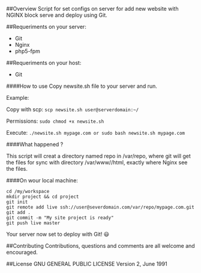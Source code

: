 ##Overview
Script for set configs on server for add new website with NGINX block serve and deploy using Git.

##Requeriments on your server:
- Git
- Nginx
- php5-fpm

##Requeriments on your host:
- Git

####How to use
Copy newsite.sh file to your server and run.

Example:

Copy with scp: `scp newsite.sh user@serverdomain:~/`

Permissions: `sudo chmod +x newsite.sh`

Execute: `./newsite.sh mypage.com or sudo bash newsite.sh mypage.com`

####What happened ?

This script will creat a directory named repo in /var/repo, where git will get the files for sync with directory /var/www/<name of your domain>/html, exactly where Nginx see the files.

####On wour local machine:
```
cd /my/workspace
mkdir project && cd project
git init
git remote add live ssh://user@severdomain.com/var/repo/mypage.com.git
git add .
git commit -m "My site project is ready"
git push live master
```
Your server now set to deploy with Git! :smiley:

##Contributing
Contributions, questions and comments are all welcome and encouraged.

##License
GNU GENERAL PUBLIC LICENSE
Version 2, June 1991
